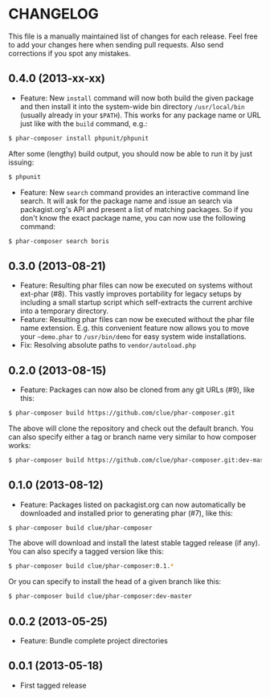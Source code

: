# CHANGELOG

This file is a manually maintained list of changes for each release. Feel free
to add your changes here when sending pull requests. Also send corrections if
you spot any mistakes.

## 0.4.0 (2013-xx-xx)

* Feature: New `install` command will now both build the given package and then
install it into the system-wide bin directory `/usr/local/bin` (usually already
in your `$PATH`). This works for any package name or URL just like with the
`build` command, e.g.:

```bash
$ phar-composer install phpunit/phpunit
```

After some (lengthy) build output, you should now be able to run it by just issuing:

```bash
$ phpunit
```

* Feature: New `search` command provides an interactive command line search.
It will ask for the package name and issue an search via packagist.org's API and
present a list of matching packages. So if you don't know the exact package name,
you can now use the following command:

```bash
$ phar-composer search boris
```

## 0.3.0 (2013-08-21)

* Feature: Resulting phar files can now be executed on systems without
ext-phar (#8). This vastly improves portability for legacy setups by including
a small startup script which self-extracts the current archive into a temporary
directory.
* Feature: Resulting phar files can now be executed without the phar file name
extension. E.g. this convenient feature now allows you to move your `~demo.phar`
to `/usr/bin/demo` for easy system wide installations.
* Fix: Resolving absolute paths to `vendor/autoload.php`

## 0.2.0 (2013-08-15)

* Feature: Packages can now also be cloned from any git URLs (#9), like this:

```bash
$ phar-composer build https://github.com/clue/phar-composer.git
```

The above will clone the repository and check out the default branch.
You can also specify either a tag or branch name very similar to how composer works:

```bash
$ phar-composer build https://github.com/clue/phar-composer.git:dev-master
```

## 0.1.0 (2013-08-12)

* Feature: Packages listed on packagist.org can now automatically be downloaded and installed
  prior to generating phar (#7), like this:

```bash
$ phar-composer build clue/phar-composer
```

The above will download and install the latest stable tagged release (if any).
You can also specify a tagged version like this:

```bash
$ phar-composer build clue/phar-composer:0.1.*
```

Or you can specify to install the head of a given branch like this:

```bash
$ phar-composer build clue/phar-composer:dev-master
```

## 0.0.2 (2013-05-25)

* Feature: Bundle complete project directories

## 0.0.1 (2013-05-18)

* First tagged release


